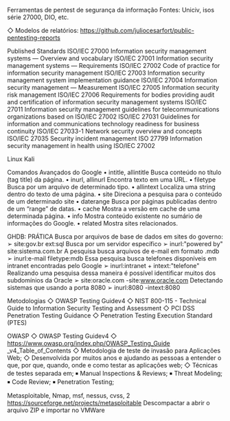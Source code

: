 Ferramentas de pentest de segurança da informação
Fontes: Uniciv, isos série 27000, DIO, etc.

◇ Modelos de relatórios: https://github.com/juliocesarfort/public-pentesting-reports

Published Standards
ISO/IEC 27000 Information security management systems — Overview and vocabulary
ISO/IEC 27001 Information security management systems — Requirements
ISO/IEC 27002 Code of practice for information security management
ISO/IEC 27003 Information security management system implementation guidance
ISO/IEC 27004 Information security management — Measurement
ISO/IEC 27005 Information security risk management
ISO/IEC 27006 Requirements for bodies providing audit and certification of information security management systems
ISO/IEC 27011 Information security management guidelines for telecommunications organizations based on ISO/IEC 27002
ISO/IEC 27031 Guidelines for information and communications technology readiness for business continuity
ISO/IEC 27033-1 Network security overview and concepts
ISO/IEC 27035 Security incident management
ISO 27799 Information security management in health using ISO/IEC 27002

Linux Kali

Comandos Avançados do Google 
• intitle, allintitle Busca conteúdo no título (tag title) da página. 
• inurl, allinurl Encontra texto em uma URL. 
• filetype Busca por um arquivo de determinado tipo. 
• allintext Localiza uma string dentro do texto de uma página. 
• site Direciona a pesquisa para o conteúdo de um determinado site 
• daterange Busca por páginas publicadas dentro de um “range” de datas. 
• cache Mostra a versão em cache de uma determinada página. 
• info Mostra conteúdo existente no sumário de informações do Google. 
• related Mostra sites relacionados.

GHDB: PRÁTICA
Busca por arquivos de base de dados em sites do governo: 
➢ site:gov.br ext:sql Busca por um servidor específico 
➢ inurl:"powered by" site:sistema.com.br A pesquisa busca arquivos de e-mail em formato .mdb 
➢ inurl:e-mail filetype:mdb Essa pesquisa busca telefones disponíveis em intranet encontradas pelo Google 
➢ inurl:intranet + intext:"telefone" Realizando uma pesquisa dessa maneira é possível identificar muitos dos subdomínios da Oracle 
➢ site:oracle.com -site:www.oracle.com Detectando sistemas que usando a porta 8080 ➢ inurl:8080 -intext:8080

Metodologias
◇ OWASP Testing Guidev4 ◇ NIST 800-115 - Technical Guide to Information Security Testing and Assessment 
◇ PCI DSS Penetration Testing Guidance 
◇ Penetration Testing Execution Standard (PTES)

OWASP
◇ OWASP Testing Guidev4 ◇ https://www.owasp.org/index.php/OWASP_Testing_Guide _v4_Table_of_Contents 
◇ Metodologia de teste de invasão para Aplicações Web; 
◇ Desenvolvida por muitos anos e ajudando as pessoas a entender o que, por que, quando, onde e como testar as aplicações web; 
◇ Técnicas de testes separada em; 
  ￭ Manual Inspections & Reviews; 
  ￭ Threat Modeling; 
  ￭ Code Review; 
  ￭ Penetration Testing;
  
 Metasploitable, Nmap, msf, nessus, cvss, 
 2 https://sourceforge.net/projects/metasploitable Descompactar a abrir o arquivo ZIP e importar no VMWare
